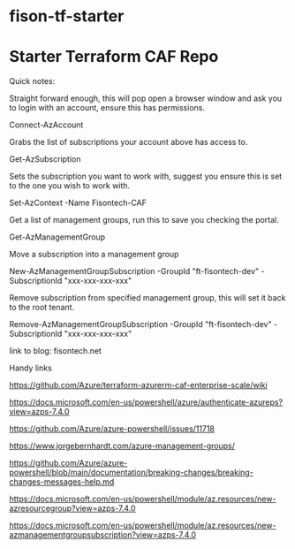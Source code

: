 # fison-tf-starter
# Starter Terraform CAF Repo


Quick notes:


Straight forward enough, this will pop open a browser window and ask you to login with an account, ensure this has permissions.

Connect-AzAccount 

Grabs the list of subscriptions your account above has access to.

Get-AzSubscription

Sets the subscription you want to work with, suggest you ensure this is set to the one you wish to work with.

Set-AzContext -Name Fisontech-CAF

Get a list of management groups, run this to save you checking the portal.

Get-AzManagementGroup

Move a subscription into a management group

New-AzManagementGroupSubscription -GroupId "ft-fisontech-dev" -SubscriptionId "xxx-xxx-xxx-xxx"

Remove subscription from specified management group, this will set it back to the root tenant.

Remove-AzManagementGroupSubscription -GroupId "ft-fisontech-dev" -SubscriptionId "xxx-xxx-xxx-xxx"

link to blog: fisontech.net

Handy links

https://github.com/Azure/terraform-azurerm-caf-enterprise-scale/wiki

https://docs.microsoft.com/en-us/powershell/azure/authenticate-azureps?view=azps-7.4.0

https://github.com/Azure/azure-powershell/issues/11718

https://www.jorgebernhardt.com/azure-management-groups/

https://github.com/Azure/azure-powershell/blob/main/documentation/breaking-changes/breaking-changes-messages-help.md

https://docs.microsoft.com/en-us/powershell/module/az.resources/new-azresourcegroup?view=azps-7.4.0

https://docs.microsoft.com/en-us/powershell/module/az.resources/new-azmanagementgroupsubscription?view=azps-7.4.0
